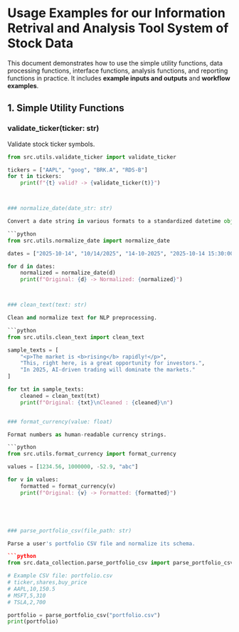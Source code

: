 # Usage Examples for our Information Retrival and Analysis Tool System of Stock Data
This document demonstrates how to use the simple utility functions, data processing functions, interface functions, analysis functions, and reporting functions in practice. 
It includes **example inputs and outputs** and **workflow examples**. 

## 1. Simple Utility Functions

### validate_ticker(ticker: str)

Validate stock ticker symbols.

```python
from src.utils.validate_ticker import validate_ticker

tickers = ["AAPL", "goog", "BRK.A", "RDS-B"]
for t in tickers:
    print(f"{t} valid? -> {validate_ticker(t)}")



### normalize_date(date_str: str)

Convert a date string in various formats to a standardized datetime object.

```python
from src.utils.normalize_date import normalize_date

dates = ["2025-10-14", "10/14/2025", "14-10-2025", "2025-10-14 15:30:00"]

for d in dates:
    normalized = normalize_date(d)
    print(f"Original: {d} -> Normalized: {normalized}")



### clean_text(text: str)

Clean and normalize text for NLP preprocessing.

```python
from src.utils.clean_text import clean_text

sample_texts = [
    "<p>The market is <b>rising</b> rapidly!</p>",
    "This, right here, is a great opportunity for investors.",
    "In 2025, AI-driven trading will dominate the markets."
]

for txt in sample_texts:
    cleaned = clean_text(txt)
    print(f"Original: {txt}\nCleaned : {cleaned}\n")


### format_currency(value: float)

Format numbers as human-readable currency strings.

```python
from src.utils.format_currency import format_currency

values = [1234.56, 1000000, -52.9, "abc"]

for v in values:
    formatted = format_currency(v)
    print(f"Original: {v} -> Formatted: {formatted}")





### parse_portfolio_csv(file_path: str)

Parse a user's portfolio CSV file and normalize its schema.

```python
from src.data_collection.parse_portfolio_csv import parse_portfolio_csv

# Example CSV file: portfolio.csv
# ticker,shares,buy_price
# AAPL,10,150.5
# MSFT,5,310
# TSLA,2,700

portfolio = parse_portfolio_csv("portfolio.csv")
print(portfolio)

